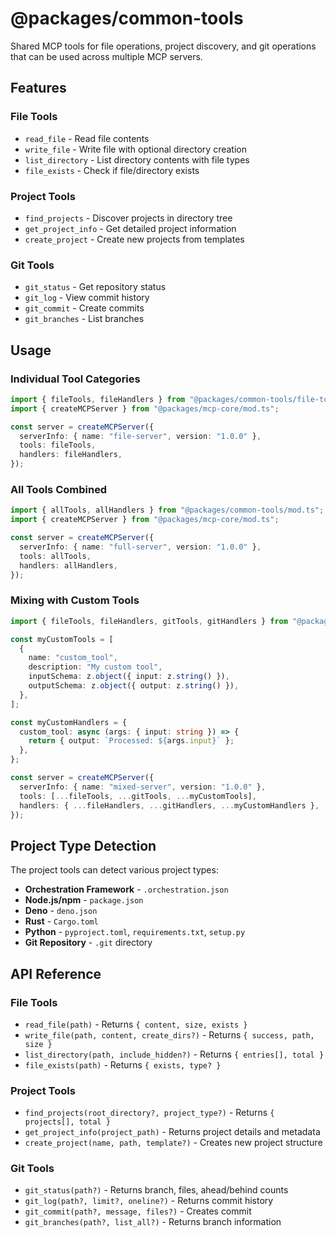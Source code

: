 # @packages/common-tools

Shared MCP tools for file operations, project discovery, and git operations that can be used across multiple MCP servers.

## Features

### File Tools
- `read_file` - Read file contents
- `write_file` - Write file with optional directory creation
- `list_directory` - List directory contents with file types
- `file_exists` - Check if file/directory exists

### Project Tools
- `find_projects` - Discover projects in directory tree
- `get_project_info` - Get detailed project information
- `create_project` - Create new projects from templates

### Git Tools
- `git_status` - Get repository status
- `git_log` - View commit history
- `git_commit` - Create commits
- `git_branches` - List branches

## Usage

### Individual Tool Categories

```typescript
import { fileTools, fileHandlers } from "@packages/common-tools/file-tools.ts";
import { createMCPServer } from "@packages/mcp-core/mod.ts";

const server = createMCPServer({
  serverInfo: { name: "file-server", version: "1.0.0" },
  tools: fileTools,
  handlers: fileHandlers,
});
```

### All Tools Combined

```typescript
import { allTools, allHandlers } from "@packages/common-tools/mod.ts";
import { createMCPServer } from "@packages/mcp-core/mod.ts";

const server = createMCPServer({
  serverInfo: { name: "full-server", version: "1.0.0" },
  tools: allTools,
  handlers: allHandlers,
});
```

### Mixing with Custom Tools

```typescript
import { fileTools, fileHandlers, gitTools, gitHandlers } from "@packages/common-tools/mod.ts";

const myCustomTools = [
  {
    name: "custom_tool",
    description: "My custom tool",
    inputSchema: z.object({ input: z.string() }),
    outputSchema: z.object({ output: z.string() }),
  },
];

const myCustomHandlers = {
  custom_tool: async (args: { input: string }) => {
    return { output: `Processed: ${args.input}` };
  },
};

const server = createMCPServer({
  serverInfo: { name: "mixed-server", version: "1.0.0" },
  tools: [...fileTools, ...gitTools, ...myCustomTools],
  handlers: { ...fileHandlers, ...gitHandlers, ...myCustomHandlers },
});
```

## Project Type Detection

The project tools can detect various project types:

- **Orchestration Framework** - `.orchestration.json`
- **Node.js/npm** - `package.json`
- **Deno** - `deno.json`
- **Rust** - `Cargo.toml`
- **Python** - `pyproject.toml`, `requirements.txt`, `setup.py`
- **Git Repository** - `.git` directory

## API Reference

### File Tools

- `read_file(path)` - Returns `{ content, size, exists }`
- `write_file(path, content, create_dirs?)` - Returns `{ success, path, size }`
- `list_directory(path, include_hidden?)` - Returns `{ entries[], total }`
- `file_exists(path)` - Returns `{ exists, type? }`

### Project Tools

- `find_projects(root_directory?, project_type?)` - Returns `{ projects[], total }`
- `get_project_info(project_path)` - Returns project details and metadata
- `create_project(name, path, template?)` - Creates new project structure

### Git Tools

- `git_status(path?)` - Returns branch, files, ahead/behind counts
- `git_log(path?, limit?, oneline?)` - Returns commit history
- `git_commit(path?, message, files?)` - Creates commit
- `git_branches(path?, list_all?)` - Returns branch information
